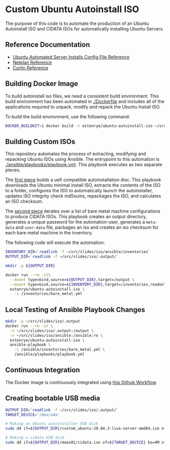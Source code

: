 # Custom Ubuntu Autoinstall ISO

The purpose of this code is to automate the production of an Ubuntu Autoinstall
ISO and CIDATA ISOs for automatically installing Ubuntu Servers.

## Reference Documentation

- [Ubuntu Automated Server Installs Config File Reference](https://ubuntu.com/server/docs/install/autoinstall-reference)
- [Netplan Reference](https://netplan.io/reference/)
- [Curtin Reference](https://curtin.readthedocs.io/en/latest/)

## Building Docker Image

To build autoinstall iso files, we need a consistent build environment.  This
build environment has been automated in [./Dockerfile](./Dockerfile) and includes
all of the applications required to unpack, modify and repack the Ubuntu Install
ISO.

To build the build environment, use the following command:

```bash
DOCKER_BUILDKIT=1 docker build -t estenrye/ubuntu-autoinstall-iso ~/src/slides/iso
```

## Building Custom ISOs

This repository automates the process of extracting, modifying and repacking
Ubuntu ISOs using Ansible.  The entrypoint to this automation is
[./ansible/playbooks/playbook.yml](./ansible/playbooks/playbook.yml).
This playbook executes as two separate pieces.

The [first piece](./ansible/playbooks/customize-iso-uefi.yml) builds a uefi
compatible autoinstallation disc.  This playbook downloads the Ubuntu minimal
install ISO, extracts the contents of the ISO to a folder, configures the ISO
to automatically launch the autoinstaller, updates ISO integrity check md5sums,
repackages the ISO, and calculates an ISO checksum.

The [second piece](./ansible/playbooks/cidata-iso.yml) iterates over a list of
bare metal machine configurations to produce CIDATA ISOs.  This playbook creates
an output directory, generates a unique password for the automation-user, generates
a `meta-data` and `user-data` file, packages an iso and creates an iso checksum
for each bare metal machine in the inventory.

The following code will execute the automation:

```bash
INVENTORY_DIR=`readlink -f ~/src/slides/iso/ansible/inventories`
OUTPUT_DIR=`readlink -f ~/src/slides/iso/.output/`

mkdir -p ${OUTPUT_DIR}

docker run --rm -it\
  --mount type=bind,source=${OUTPUT_DIR},target=/output \
  --mount type=bind,source=${INVENTORY_DIR},target=/inventories,readonly \
  estenrye/ubuntu-autoinstall-iso \
    -i /inventories/bare_metal.yml
```

## Local Testing of Ansible Playbook Changes

```bash
mkdir -p ~/src/slides/iso/.output
docker run --rm -it \
  -v ~/src/slides/iso/.output:/output \
  -v ~/src/slides/iso/ansible:/ansible:ro \
  estenrye/ubuntu-autoinstall-iso \
  ansible-playbook \
    -i /ansible/inventories/bare_metal.yml \
    /ansible/playbooks/playbook.yml
```

## Continuous Integration

The Docker image is continuously integrated using [this Github Workflow](../.github/workflows/CI-estenrye-ubuntu-autoinstall-iso.yml).

## Creating bootable USB media

```bash
OUTPUT_DIR=`readlink -f ~/src/slides/iso/.output/`
TARGET_DEVICE='/dev/sda'

# Making an Ubuntu autoinstaller USB disk
sudo dd if=${OUTPUT_DIR}/custom_ubuntu-20.04.3-live-server-amd64.iso of=${TARGET_DEVICE} bs=4M status=progress

# Making a cidata USB disk
sudo dd if=${OUTPUT_DIR}/maas01/cidata.iso of=${TARGET_DEVICE} bs=4M status=progress
```

